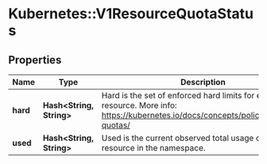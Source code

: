 # Kubernetes::V1ResourceQuotaStatus

## Properties
Name | Type | Description | Notes
------------ | ------------- | ------------- | -------------
**hard** | **Hash&lt;String, String&gt;** | Hard is the set of enforced hard limits for each named resource. More info: https://kubernetes.io/docs/concepts/policy/resource-quotas/ | [optional] 
**used** | **Hash&lt;String, String&gt;** | Used is the current observed total usage of the resource in the namespace. | [optional] 


